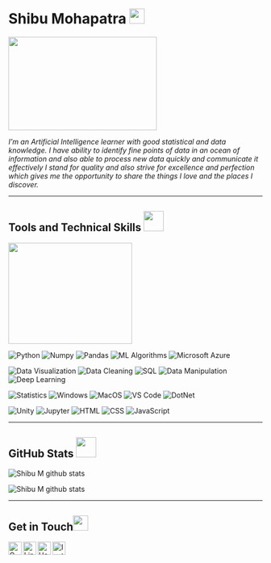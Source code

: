 # Shibu Mohapatra <img src="https://github.com/TheDudeThatCode/TheDudeThatCode/blob/master/Assets/Hi.gif" height="30px">

<img src="https://user-images.githubusercontent.com/69073543/89121725-07178980-d4df-11ea-9fb5-597f3725e5c3.png" width="294" height="185">

*I’m an Artificial Intelligence learner with good statistical and data knowledge. 
I have ability to identify fine points of data in an ocean of information and also able to process new data quickly and communicate it effectively
I stand for quality and also strive for excellence and perfection which gives me the opportunity to share the things I love and the places I discover.*
<hr>

## Tools and Technical Skills <img src="https://user-images.githubusercontent.com/44550746/117297913-605c8100-ae94-11eb-930c-7826a7360c00.gif" height="40px">

<img src="https://user-images.githubusercontent.com/69073543/89121983-421abc80-d4e1-11ea-95f5-04d9589e0c24.png" width="245" height="200">

![Python](https://img.shields.io/badge/Code-Python-informational?style=flat&logo=Python&logoColor=white&color=informational) 
![Numpy](https://img.shields.io/badge/Tools-Numpy-informational?style=flat&logo=Numpy&logoColor=white&color=informational)
![Pandas](https://img.shields.io/badge/Tools-Pandas-informational?style=flat&logo=pandas&logoColor=white&color=informational)
![ML Algorithms](https://img.shields.io/badge/Skill-ML_Algorithms-informational?style=flat&logo=TensorFlow&logoColor=white&color=informational)
![Microsoft Azure](https://img.shields.io/badge/Skill-Microsoft_Azure-informational?style=flat&logo=MicrosoftAzure&logoColor=white&color=informational)

![Data Visualization](https://img.shields.io/badge/Skill-Data_Visualization-informational?style=flat&logo=GoogleColab&logoColor=white&color=informational)
![Data Cleaning](https://img.shields.io/badge/Skill-Data_Cleaning-informational?style=flat&logo=Keras&logoColor=white&color=informational)
![SQL](https://img.shields.io/badge/Code-SQL-informational?style=flat&logo=oracle&logoColor=white&color=informational)
![Data Manipulation](https://img.shields.io/badge/Skill-Data_Manipulation-informational?style=flat&logo=TensorFlow&logoColor=white&color=informational)
![Deep Learning](https://img.shields.io/badge/Skill-Deep_Learning-informational?style=flat&logo=TensorFlow&logoColor=white&color=informational)

![Statistics](https://img.shields.io/badge/Skill-Statistics-informational?style=flat&logo=Numpy&logoColor=white&color=informational)
![Windows](https://img.shields.io/badge/OS-Windows-informational?style=flat&logo=Windows&logoColor=white&color=informational)
![MacOS](https://img.shields.io/badge/OS-MacOS-informational?style=flat&logo=macOS&logoColor=white&color=informational)
![VS Code](https://img.shields.io/badge/Software-VS_Code-informational?style=flat&logo=VisualStudioCode&logoColor=white&color=informational)
![DotNet](https://img.shields.io/badge/Code-.NET-informational?style=flat&logo=.NET&logoColor=white&color=informational)

![Unity](https://img.shields.io/badge/Software-Unity-informational?style=flat&logo=Unity&logoColor=white&color=informational)
![Jupyter](https://img.shields.io/badge/Software-Jupyter-informational?style=flat&logo=Jupyter&logoColor=white&color=informational)
![HTML](https://img.shields.io/badge/Code-HTML-informational?style=flat&logo=HTML5&logoColor=white&color=informational)
![CSS](https://img.shields.io/badge/Code-CSS-informational?style=flat&logo=CSS3&logoColor=white&color=informational)
![JavaScript](https://img.shields.io/badge/Code-JavaScript-informational?style=flat&logo=JavaScript&logoColor=white&color=informational)

<hr>

## GitHub Stats <img src="https://www.launchpads.com.au/assets/css/icons/animated/line-chart/animat-linechart-color.gif" height="40px">

![Shibu M github stats](https://github-readme-stats.vercel.app/api?username=MohapatraShibu&theme=default&show_icons=true)

![Shibu M github stats](https://github-readme-stats.vercel.app/api/top-langs/?username=MohapatraShibu&layout=compact&theme=default)
<hr>

## Get in Touch<img src="https://github.com/TheDudeThatCode/TheDudeThatCode/blob/master/Assets/Handshake.gif" height="30px">
 <a href="mailto:mohapatrashibu@gmail.com">
    <img align="left" alt="Gmail" width="26px" src="https://github.com/TheDudeThatCode/TheDudeThatCode/blob/master/Assets/Gmail.svg" />
  </a>
<a href="https://www.linkedin.com/in/shibu-mohapatra29/">
    <img align="left" alt="LinkedIn" width="26px" src="https://github.com/TheDudeThatCode/TheDudeThatCode/blob/master/Assets/Linkedin.svg" />
  </a>
 <a href="https:https://www.hackerrank.com/">
    <img align="left" alt="Hacker Rank" width="26px" src="https://github.com/TheDudeThatCode/TheDudeThatCode/blob/master/Assets/HackerRank.svg" />
  </a>
   <a href="https://www.instagram.com/m.shibu.29/">
    <img align="left" alt="Instagram" width="26px" src="https://github.com/TheDudeThatCode/TheDudeThatCode/blob/master/Assets/Instagram.svg" />
  </a>
